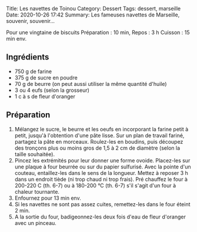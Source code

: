 Title: Les navettes de Toinou
Category: Dessert
Tags: dessert, marseille
Date:  2020-10-26 17:42
Summary: Les fameuses navettes de Marseille, souvenir, souvenir...

Pour une vingtaine de biscuits
Préparation : 10 min, Repos : 3 h
Cuisson : 15 min env.

## Ingrédients
- 750 g de farine
- 375 g de sucre en poudre
- 70 g de beurre (on peut aussi utiliser la même quantité d'huile)
- 3 ou 4 eufs (selon la grosseur)
- 1 c à s de fleur d'oranger

## Préparation
1.  Mélangez le sucre, le beurre et les oeufs en incorporant la farine petit à petit, jusqu'à l'obtention d'une pâte lisse. Sur un plan de travail fariné, partagez la pâte en morceaux. Roulez-les en boudins, puis découpez des tronçons plus ou moins gros de 1,5 à 2 cm de diamètre (selon la taille souhaitée). 
2. Pincez les extrémités pour leur donner une forme ovoide. Placez-les sur une plaque à four beurrée ou sur du papier sulfurisé. Avec la pointe d'un couteau, entaillez-les dans le sens de la longueur. Mettez à reposer 3 h dans un endroit tiède (ni trop chaud ni trop frais). Pré chauffez le four à 200-220 C (th. 6-7) ou à 180-200 °C (th. 6-7) s'il s'agit d'un four à chaleur tournante.
3. Enfournez pour 13 min env. 
4. Si les navettes ne sont pas assez cuites, remettez-les dans le four éteint 2 min. 
5. A la sortie du four, badigeonnez-les deux fois d'eau de fleur d'oranger avec un pinceau.